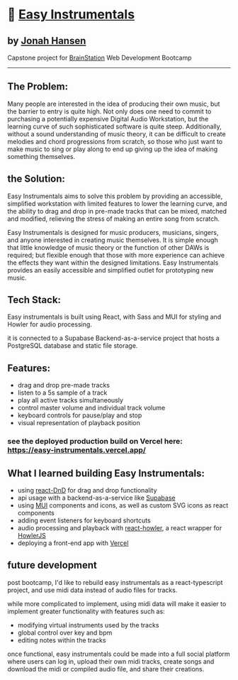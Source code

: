 # 🎹 [Easy Instrumentals](https://easy-instrumentals.vercel.app/)
## by [Jonah Hansen](https://linkedin.com/in/jonah-hansen-dev)
 Capstone project for [BrainStation](https://brainstation.io/) Web Development Bootcamp

---

## The Problem: 
Many people are interested in the idea of producing their own music, but the barrier to entry is quite high. Not only does one need to commit to purchasing a potentially expensive Digital Audio Workstation, but the learning curve of such sophisticated software is quite steep. Additionally, without a sound understanding of music theory, it can be difficult to create melodies and chord progressions from scratch, so those who just want to make music to sing or play along to end up giving up the idea of making something themselves. 

## the Solution:
Easy Instrumentals aims to solve this problem by providing an accessible, simplified workstation with limited features to lower the learning curve, and the ability to drag and drop in pre-made tracks that can be mixed, matched and modified, relieving the stress of making an entire song from scratch.

Easy Instrumentals is designed for music producers, musicians, singers, and anyone interested in creating music themselves. It is simple enough that little knowledge of music theory or the function of other DAWs is required; but flexible enough that those with more experience can achieve the effects they want within the designed limitations. Easy Instrumentals provides an easily accessible and simplified outlet for prototyping new music.

## Tech Stack:
Easy instrumentals is built using React, with Sass and MUI for styling and Howler for audio processing.

it is connected to a Supabase Backend-as-a-service project that hosts a PostgreSQL database and static file storage.

## Features:
- drag and drop pre-made tracks
- listen to a 5s sample of a track
- play all active tracks simultaneously
- control master volume and individual track volume 
- keyboard controls for pause/play and stop 
- visual representation of playback position

### see the deployed production build on Vercel here: https://easy-instrumentals.vercel.app/

## What I learned building Easy Instrumentals:
- using [react-DnD](https://github.com/react-dnd/react-dnd) for drag and drop functionality
- api usage with a backend-as-a-service like [Supabase](https://supabase.com/)
- using [MUI](https://mui.com/) components and icons, as well as custom SVG icons as react components
- adding event listeners for keyboard shortcuts
- audio processing and playback with [react-howler](https://github.com/thangngoc89/react-howler), a react wrapper for [HowlerJS](https://github.com/goldfire/howler.js/)
- deploying a front-end app with [Vercel](https://vercel.com)

## future development
post bootcamp, I'd like to rebuild easy instrumentals as a react-typescript project, and use midi data instead of audio files for tracks.

while more complicated to implement, using midi data will make it easier to implement greater functionality with features such as:
- modifying virtual instruments used by the tracks
- global control over key and bpm
- editing notes within the tracks

once functional, easy instrumentals could be made into a full social platform where users can log in, upload their own midi tracks, create songs and download the midi or compiled audio file, and share their creations.
